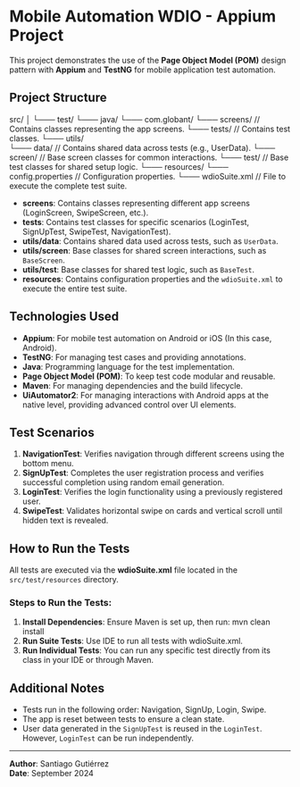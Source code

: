 # Mobile Automation WDIO - Appium Project

This project demonstrates the use of the **Page Object Model (POM)** design pattern with **Appium** and **TestNG** for mobile application test automation.

## Project Structure
src/
│
└─── test/
     └─── java/
          └─── com.globant/
               └─── screens/   // Contains classes representing the app screens.
               └─── tests/     // Contains test classes.
               └─── utils/     
                    └─── data/    // Contains shared data across tests (e.g., UserData).
                    └─── screen/  // Base screen classes for common interactions.
                    └─── test/    // Base test classes for shared setup logic.
     └─── resources/
          └─── config.properties   // Configuration properties.
          └─── wdioSuite.xml       // File to execute the complete test suite.


- **screens**: Contains classes representing different app screens (LoginScreen, SwipeScreen, etc.).
- **tests**: Contains test classes for specific scenarios (LoginTest, SignUpTest, SwipeTest, NavigationTest).
- **utils/data**: Contains shared data used across tests, such as `UserData`.
- **utils/screen**: Base classes for shared screen interactions, such as `BaseScreen`.
- **utils/test**: Base classes for shared test logic, such as `BaseTest`.
- **resources**: Contains configuration properties and the `wdioSuite.xml` to execute the entire test suite.

## Technologies Used

- **Appium**: For mobile test automation on Android or iOS (In this case, Android).
- **TestNG**: For managing test cases and providing annotations.
- **Java**: Programming language for the test implementation.
- **Page Object Model (POM)**: To keep test code modular and reusable.
- **Maven**: For managing dependencies and the build lifecycle.
- **UiAutomator2**: For managing interactions with Android apps at the native level, providing advanced control over UI elements.

## Test Scenarios

1. **NavigationTest**: Verifies navigation through different screens using the bottom menu.
2. **SignUpTest**: Completes the user registration process and verifies successful completion using random email generation.
3. **LoginTest**: Verifies the login functionality using a previously registered user.
4. **SwipeTest**: Validates horizontal swipe on cards and vertical scroll until hidden text is revealed.

## How to Run the Tests

All tests are executed via the **wdioSuite.xml** file located in the `src/test/resources` directory.

### Steps to Run the Tests:

1. **Install Dependencies**: Ensure Maven is set up, then run: mvn clean install
2. **Run Suite Tests**: Use IDE to run all tests with wdioSuite.xml.
3. **Run Individual Tests**:
You can run any specific test directly from its class in your IDE or through Maven.

## Additional Notes

- Tests run in the following order: Navigation, SignUp, Login, Swipe.
- The app is reset between tests to ensure a clean state.
- User data generated in the `SignUpTest` is reused in the `LoginTest`. However, `LoginTest` can be run independently.

---

**Author**: Santiago Gutiérrez  
**Date**: September 2024


